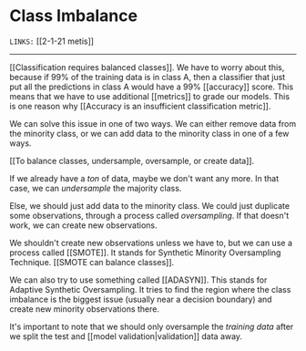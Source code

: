 # Class Imbalance
`LINKS:` [[2-1-21 metis]]


---
[[Classification requires balanced classes]]. We have to worry about this, because if 99% of the training data is in class A, then a classifier that just put all the predictions in class A would have a 99% [[accuracy]] score. This means that we have to use additional [[metrics]] to grade our models. This is one reason why [[Accuracy is an insufficient classification metric]]. 

We can solve this issue in one of two ways. We can either remove data from the minority class, or we can add data to the minority class in one of a few ways. 

[[To balance classes, undersample, oversample, or create data]]. 

If we already have a *ton* of data, maybe we don't want any more. In that case, we can *undersample* the majority class. 

Else, we should just add data to the minority class. We could just duplicate some observations, through a process called *oversampling*. If that doesn't work, we can create new observations. 

We shouldn't create new observations unless we have to, but we can use a process called [[SMOTE]]. It stands for Synthetic Minority Oversampling Technique. [[SMOTE can balance classes]]. 

We can also try to use something called [[ADASYN]]. This stands for Adaptive Synthetic Oversampling. It tries to find the region where the class imbalance is the biggest issue (usually near a decision boundary) and create new minority observations there. 

It's important to note that we should only oversample the *training data* after we split the test and [[model validation|validation]] data away. 